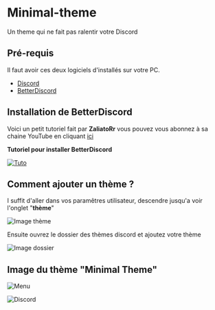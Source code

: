 # Minimal-theme
Un theme qui ne fait pas ralentir votre Discord

## Pré-requis

Il faut avoir ces deux logiciels d'installés sur votre PC.
* [Discord](https://discord.com/)
* [BetterDiscord](https://rauenzi.github.io/BetterDiscordApp/)

## Installation de BetterDiscord 
Voici un petit tutoriel fait par **ZaliatoRr** vous pouvez vous abonnez à sa chaine YouTube en cliquant [ici](https://www.youtube.com/channel/UCmv_AtaljfDlRIKDHiatBYg)

**Tutoriel pour installer BetterDiscord**

[![Tuto](https://i.ytimg.com/vi/BsIriOjHXp8/hqdefault.jpg?sqp=-oaymwEcCPYBEIoBSFXyq4qpAw4IARUAAIhCGAFwAcABBg==&rs=AOn4CLD0VJF6LP3FxxmXAjO5INWMJOgS-Q)](https://www.youtube.com/watch?v=BsIriOjHXp8)

## Comment ajouter un thème ?

I suffit d'aller dans vos paramêtres utilisateur, descendre jusqu'a voir l'onglet "**thème**"

![Image thème](https://zupimages.net/up/21/14/n79n.jpg)

Ensuite ouvrez le dossier des thèmes discord et ajoutez votre thème 

![Image dossier](https://zupimages.net/up/21/14/tnic.jpg)


## Image du thème "Minimal Theme"

![Menu](https://zupimages.net/up/21/14/ymcv.jpg)

![Discord](https://zupimages.net/up/21/14/bhc2.jpg)
